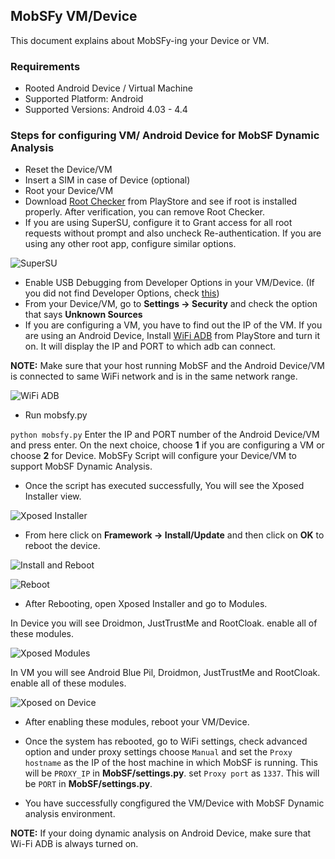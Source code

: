 ## MobSFy VM/Device
This document explains about MobSFy-ing your Device or VM.

### Requirements
* Rooted Android Device / Virtual Machine
* Supported Platform: Android
* Supported Versions: Android 4.03 - 4.4

### Steps for configuring VM/ Android Device for MobSF Dynamic Analysis
* Reset the Device/VM
* Insert a SIM in case of Device (optional)
* Root your Device/VM
* Download [Root Checker](https://play.google.com/store/apps/details?id=com.joeykrim.rootcheck&hl=en) from PlayStore and see if root is installed properly. After verification, you can remove Root Checker.
* If you are using SuperSU, configure it to Grant access for all root requests without prompt and also uncheck Re-authentication. If you are using any other root app, configure similar options.

![SuperSU](https://cloud.githubusercontent.com/assets/4301109/13609164/d75cd7fe-e57d-11e5-8067-f3f3f780876c.png)

* Enable USB Debugging from Developer Options in your VM/Device. (If you did not find Developer Options, check [this](http://blog.syncios.com/enable-developer-optionsusb-debugging-mode-on-devices-with-android-4-2-jelly-bean/))
* From your Device/VM, go to **Settings -> Security** and check the option that says **Unknown Sources**
* If you are configuring a VM, you have to find out the IP of the VM. If you are using an Android Device, Install [WiFi ADB](https://play.google.com/store/apps/details?id=com.ttxapps.wifiadb&hl=en) from PlayStore and turn it on. It will display the IP and PORT to which adb can connect.

**NOTE:** Make sure that your host running MobSF and the Android Device/VM is connected to same WiFi network and is in the same network range.

![WiFi ADB](https://cloud.githubusercontent.com/assets/4301109/13609550/6d6ca52a-e57f-11e5-8d45-61d1d523e046.png)

* Run mobsfy.py

`python mobsfy.py`
Enter the IP and PORT number of the Android Device/VM and press enter. On the next choice, 
choose **1** if you are configuring a VM or choose **2** for Device. MobSFy Script will configure your Device/VM to support MobSF Dynamic Analysis.
* Once the script has executed successfully, You will see the Xposed Installer view.

![Xposed Installer](https://cloud.githubusercontent.com/assets/4301109/13609847/b75fdb9c-e580-11e5-9d08-4af5d4ed6784.png)

* From here click on **Framework -> Install/Update** and then click on **OK** to reboot the device.

![Install and Reboot](https://cloud.githubusercontent.com/assets/4301109/13609984/7e05a24a-e581-11e5-89b0-f14f238b8f27.png)

![Reboot](https://cloud.githubusercontent.com/assets/4301109/13610013/9f0ed812-e581-11e5-8a05-80abf20ee509.png)

* After Rebooting, open Xposed Installer and go to Modules.

In Device you will see Droidmon, JustTrustMe and RootCloak. enable all of these modules.

![Xposed Modules](https://cloud.githubusercontent.com/assets/4301109/13610110/26f0a2b0-e582-11e5-86e3-6716260e82c2.png)

In VM you will see Android Blue Pil, Droidmon, JustTrustMe and RootCloak. enable all of these modules.

![Xposed on Device](https://cloud.githubusercontent.com/assets/4301109/13610315/0e295b04-e583-11e5-8556-de9aa83ae733.png)

* After enabling these modules, reboot your VM/Device.

* Once the system has rebooted, go to WiFi settings, check advanced option and under proxy settings choose `Manual` and set the `Proxy hostname` as the IP of the host machine in which MobSF is running. This will be `PROXY_IP` in **MobSF/settings.py**. set `Proxy port` as `1337`. This will be `PORT` in **MobSF/settings.py**.

* You have successfully congfigured the VM/Device with MobSF Dynamic analysis environment.

**NOTE:** If your doing dynamic analysis on Android Device, make sure that Wi-Fi ADB is always turned on.
